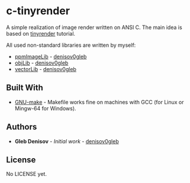 # c-tinyrender

A simple realization of image render written on ANSI C.
The main idea is based on [tinyrender](https://github.com/ssloy/tinyrenderer) tutorial.

All used non-standard libraries are written by myself:
* [ppmImageLib](https://github.com/denisov0gleb/ppmImageLib) - [denisov0gleb](https://github.com/denisov0gleb)
* [objLib](https://github.com/denisov0gleb/objLib) - [denisov0gleb](https://github.com/denisov0gleb)
* [vectorLib](https://github.com/denisov0gleb/vectorLib) - [denisov0gleb](https://github.com/denisov0gleb)


## Built With

* [GNU-make](https://www.gnu.org/software/make/) - Makefile works fine on machines with GCC (for Linux or Mingw-64 for Windows).


## Authors

* **Gleb Denisov** - *Initial work* - [denisov0gleb](https://github.com/denisov0gleb)

## License

No LICENSE yet.
